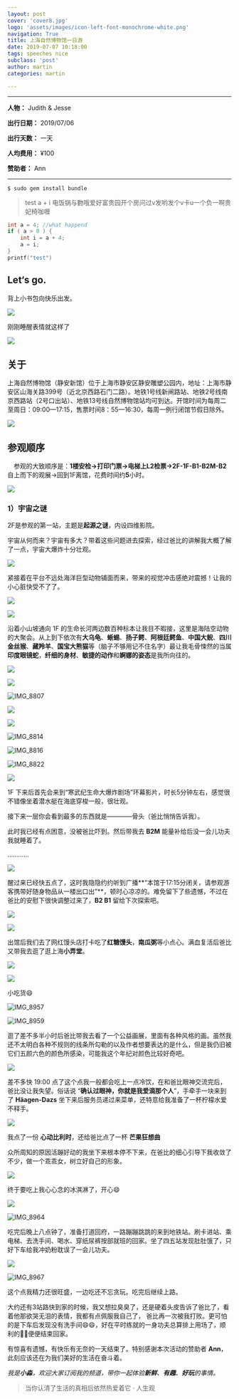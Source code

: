 ```yaml
---
layout: post
cover: 'cover8.jpg'
logo: 'assets/images/icon-left-font-monochrome-white.png'
navigation: True
title: 上海自然博物馆一日游
date: 2019-07-07 10:18:00
tags: speeches nice
subclass: 'post'
author: martin
categories: martin

---
```


**************************************

**人物：** Judith & Jesse

**出行日期：** 2019/07/06

**出行天数：** 一天

**人均费用：** ¥100

**赞助者：** Ann

*****************************

```shell
$ sudo gem install bundle
```

>  test a + i 电饭锅与覅哦爱好富贵园开个房问过v发哟发个v卡u一个负一啊贵妃椅咖喱

```c++
int a = 4; //what happend
if ( a > 0 ) {
    int i = a + 4;
    a = i;
}
printf("test")

```

## Let‘s go.

背上小书包向快乐出发。

![](http://ww3.sinaimg.cn/large/006tNc79ly1g4sg5hkrvyj30u0140qv6.jpg)

刚刚睡醒表情就这样了

![](http://ww4.sinaimg.cn/large/006tNc79ly1g4sg96hxccj30u01407wh.jpg)

## 关于

上海自然博物馆（静安新馆）位于上海市静安区静安雕塑公园内，地址：上海市静安区山海关路399号（近北京西路石门二路）。地铁1号线新闸路站、地铁2号线南京西路站（2号口出站）、地铁13号线自然博物馆站均可到达。开馆时间为每周二至周日：09:00—17:15，售票时间8：55—16:30，每周一例行闭馆节假日除外。

![](http://ww2.sinaimg.cn/large/006tNc79ly1g4sgdjtznbj30u01404qc.jpg)



## 参观顺序

　参观的大致顺序是：**1楼安检→打印门票→电梯上L2检票→2F-1F-B1-B2M-B2** 自上而下的观展→回到1F离馆，花费时间约**5**小时。

![](http://ww2.sinaimg.cn/large/006tNc79ly1g4sgardd0vj30g40o576s.jpg)

### 1）宇宙之谜

2F是参观的第一站，主题是**起源之谜**，内设四维影院。

宇宙从何而来？宇宙有多大？带着这些问题进去探索，经过爸比的讲解我大概了解了一点，宇宙大爆炸十分壮观。

![](http://ww2.sinaimg.cn/large/006tNc79ly1g4sgbdgo0ij31400u0b29.jpg)

紧接着在平台不远处海洋巨型动物铺面而来，带来的视觉冲击感绝对震撼！让我的小心脏快受不了了。

![](http://ww1.sinaimg.cn/large/006tNc79ly1g4sgdbpzt2j30u01407lp.jpg)

![](http://ww3.sinaimg.cn/large/006tNc79ly1g4sgbod7nuj31400u0e81.jpg)

沿着小山坡通向 1F 的生命长河两边数百种标本让我目不暇接，这里是海陆空动物的大聚会。从上到下依次有**大乌龟**、**蜥蜴**、**扬子鳄**、**阿根廷鳄鱼**、**中国大鲵**、**四川金丝猴**、**藏羚羊**、**国宝大熊猫**等（脑子不够用记不住名字）最让我毛骨悚然的当属**印度眼镜蛇**，**纤细的身材**、**敏捷的动作**和**婀娜的姿态**是我所向往的。

![](http://ww1.sinaimg.cn/large/006tNc79ly1g4sgc3ue79j31400u0e81.jpg)

![](http://ww3.sinaimg.cn/large/006tNc79ly1g4sgffqixbj30u01407wh.jpg)

![IMG_8807](http://ww3.sinaimg.cn/large/006tNc79ly1g4sge7f9lgj30u0140npd.jpg)

![](http://ww3.sinaimg.cn/large/006tNc79ly1g4sgfx8p87j31400u0b29.jpg)

![](http://ww4.sinaimg.cn/large/006tNc79gy1g4sgh0cyx0j31400u04qp.jpg)

![IMG_8814](http://ww2.sinaimg.cn/large/006tNc79gy1g4sgh4enbpj31400u07wh.jpg)

![IMG_8816](http://ww2.sinaimg.cn/large/006tNc79gy1g4sgh7zxc3j31400u0hdt.jpg)

![IMG_8822](http://ww3.sinaimg.cn/large/006tNc79gy1g4sggqqpdpj30u01404qu.jpg)

![](http://ww3.sinaimg.cn/large/006tNc79gy1g4sgi24wlrj31400u0hdu.jpg)

1F 下来后首先会来到“寒武纪生命大爆炸剧场”环幕影片，时长5分钟左右，感觉很不错像坐着潜水艇在海底穿梭一般，很壮观。

接下来一层你会看到最多的东西就是————骨头（爸比悄悄告诉我）。

此时我已经有点困意，没被爸比吓到。然后带我去 **B2M** 能量补给后没一会儿功夫我就睡着了。

…………

![](http://ww3.sinaimg.cn/large/006tNc79gy1g4sglsq668j30u01407wh.jpg)

醒过来已经快五点了，这时我隐隐约约听到广播**“本馆于17:15分闭关，请参观游客携带好随身物品从一楼出口出”**，顿时心凉凉的。难免留下了些遗憾，不过在爸比的安慰下很快调整过来了，**B2 B1** 留给下次探索吧。  

![](http://ww1.sinaimg.cn/large/006tNc79gy1g4sgjflsd8j30u01401ky.jpg)

![](http://ww4.sinaimg.cn/large/006tNc79gy1g4sgm0f6ylj30fr0frwh5.jpg)

出馆后我们去了网红馒头店打卡吃了**红糖馒头**，**南瓜粥**等小点心。满血复活后爸比又带我去逛了逛上海**小弄堂**。

![](http://ww3.sinaimg.cn/large/006tNc79gy1g4sgnt0mfpj31400u0npd.jpg)

![](http://ww1.sinaimg.cn/large/006tNc79gy1g4sixveujoj31400u0x6p.jpg)

小吃货😄

![IMG_8957](http://ww2.sinaimg.cn/large/006tNc79gy1g4sixytj3dj31400u0hdt.jpg)

![IMG_8959](http://ww4.sinaimg.cn/large/006tNc79gy1g4sgn0ss20j31400u0npd.jpg)

逛了差不多半小时后爸比带我去看了一个公益画展，里面有各种风格的画。虽然我还不太明白各种不规则的线条所勾勒的以及作者想要表达的是什么，但是我仍旧被它们五颜六色的颜色所感染，可能我这个年纪对颜色比较好奇吧。

![](http://ww2.sinaimg.cn/large/006tNc79gy1g4sh9z113pj31400u0b29.jpg)

差不多快 19:00 点了这个点我一般都会吃上一点冷饮，在和爸比眼神交流完后，爸比没让我失望。俗话说 “**确认过眼神，你就是我爱滴那个人**”，手牵手一块来到了 **Häagen-Dazs** 坐下来后服务员递过来菜单，还特意给我准备了一杯柠檬水爱不释手。

![](http://ww1.sinaimg.cn/large/006tNc79gy1g4si10vaj6j30u01401kx.jpg)

我点了一份 **心动比利时**，还给爸比点了一杯 **芒果狂想曲**

众所周知的原因活蹦好动的我坐下来根本停不下来，在爸比的细心引导下我收敛了不少，做一个乖乖女，树立好自己的形象。

![](http://ww3.sinaimg.cn/large/006tNc79gy1g4shu8d2stj30u0140b2a.jpg)

终于要吃上我心心念的冰淇淋了，开心😄

![](http://ww2.sinaimg.cn/large/006tNc79gy1g4si40vojcj30u01407wi.jpg)

![IMG_8964](http://ww1.sinaimg.cn/large/006tNc79gy1g4si3wlxzwj30u0140b2a.jpg)

吃完后晚上八点钟了，准备打道回府，一路蹦蹦跳跳的来到地铁站。刷卡进站、乘电梯、去洗手间、喝水、穿纸尿裤按部就班的回家。坐了四五站发现肚肚饿了，只好下车给我冲奶粉耽误了一会儿功夫。

![](http://ww1.sinaimg.cn/large/006tNc79gy1g4sib4vtl2j30u0140x6p.jpg)

![IMG_8967](http://ww3.sinaimg.cn/large/006tNc79gy1g4sib1c8qmj30u01401ky.jpg)

这个点我精力还很旺盛，一边吃还不忘贪玩。吃完后继续上路。

大约还有3站路快到家的时候，我又想拉臭臭了，还是硬着头皮告诉了爸比了，看着他那欲哭无泪的表情，我都有点佩服我自己了， 爸比再一次被我打败。更可怕的是下车后发现没有洗手间😄😄，好在平时练就的一身功夫总算排上用场了，顺利的💩💩便便结束回家。

有惊喜有遗憾，有快乐有无奈的一天结束了。特别感谢本次活动的赞助者 **Ann**，此刻应该还在为我们美好的生活在奋斗着。

*我是**小淼**，欢迎大家订阅我的频道，带你一起体验**新鲜**、**有趣**、**好玩**的事情。*

> 当你认清了生活的真相后依然热爱着它 · 人生观







